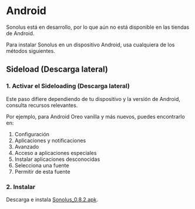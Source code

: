 # Android

Sonolus está en desarrollo, por lo que aún no está disponible en las tiendas de Android.

Para instalar Sonolus en un dispositivo Android, usa cualquiera de los métodos siguientes.

## Sideload (Descarga lateral)

### 1. Activar el Sideloading (Descarga lateral)

Este paso difiere dependiendo de tu dispositivo y la versión de Android, consulta recursos relevantes.

Por ejemplo, para Android Oreo vanilla y más nuevos, puedes encontrarlo en:

1. Configuración
2. Aplicaciones y notificaciones
3. Avanzado
4. Acceso a aplicaciones especiales
5. Instalar aplicaciones desconocidas
6. Selecciona una fuente
7. Permitir de esta fuente

### 2. Instalar

Descarga e instala [Sonolus_0.8.2.apk](https://download.sonolus.com/Sonolus_0.8.2.apk).
